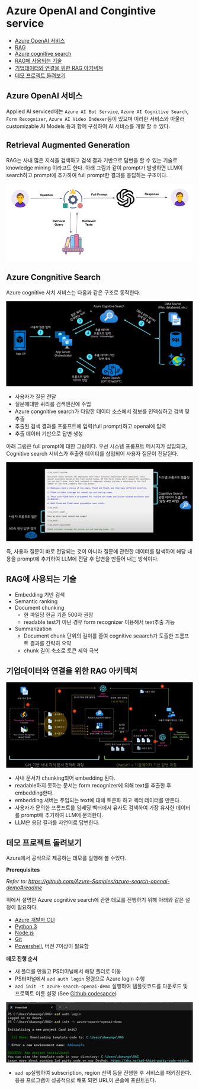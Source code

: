 # Azure OpenAI and Congintive service

- [Azure OpenAI 서비스](#azure-openai-서비스)
- [RAG](#retrieval-augmented-generation)
- [Azure cognitive search](#azure-congnitive-search)
- [RAG에 사용되는 기술](#rag에-사용되는-기술)
- [기업데이터와 연결을 위한 RAG 아키텍쳐](#기업데이터와-연결을-위한-rag-아키텍쳐)
- [데모 프로젝트 돌려보기](#데모-프로젝트-돌려보기)

## Azure OpenAI 서비스
Applied AI serviced에는 `Azure AI Bot Service`, `Azure AI Cognitive Search`, `Form Recognizer`, `Azure AI Video Indexer`등이 있으며 이러한 서비스와 아울러 customizable AI Models 등과 함께 구성하여 AI 서비스를 개발 할 수 있다.

## Retrieval Augmented Generation
RAG는 사내 많은 지식을 검색하고 검색 결과 기반으로 답변을 할 수 있는 기술로 knowledge mining 이라고도 한다. 아래 그림과 같이 prompt가 발생하면 LLM이 search하고 prompt에 추가하여 full prompt한 결과를 응답하는 구조이다.

![img](images/rag.png)

## Azure Congnitive Search
Azure cognitive 서치 서비스는 다음과 같은 구조로 동작한다.

![img](images/cognitive.png)

- 사용자가 질문 전달
- 질문에대한 쿼리를 검색엔진에 주입
- Azure congnitive search가 다양한 데이터 소스에서 정보를 인덱싱하고 검색 및 추출
- 추출된 검색 결과를 프롬프트에 입력(full prompt)하고 openai에 입력
- 추출 데이터 기반으로 답변 생성

아래 그림은 full prompt에 대한 그림이다. 우선 시스템 프롬프트 메시지가 삽입되고, Cognitive search 서비스가 추출한 데이터를 삽입되어 사용자 질문이 전달된다.

![img](images/prompt.png)

즉, 사용자 질문이 바로 전달되는 것이 아니라 질문에 관련한 데이터를 탐색하여 해당 내용을 prompt에 추가하여 LLM에 전달 후 답변을 만들어 내는 방식이다.

## RAG에 사용되는 기술
- Embedding 기반 검색
- Semantic ranking
- Document chunking 
    - 한 파일당 한글 기준 500자 권장
    - readable test가 아닌 경우 form recognizer 이용해서 text추출 가능
- Summarization
    - Document chunk 단위의 길이를 줄여 cognitive seaarch가 도출한 프롬프트 결과를 간략히 요약
    - chunk 길이 축소로 토큰 제약 극복

## 기업데이터와 연결을 위한 RAG 아키텍쳐

![img](images/rag-with-company.png)

- 사내 문서가 chunking되어 embedding 된다.
- readable하지 못하는 문서는 form recognizer에 의해 text를 추출한 후 embedding한다.
- embedding 서버는 주입되는 text에 대해 토큰화 하고 벡터 데이터를 만든다.
- 사용자가 문의한 프롬프트를 임베딩 벡터에서 유사도 검색하여 가장 유사한 데이터를 prompt에 추가하여 LLM에 문의한다.
- LLM은 응답 결과를 자연어로 답변한다.

## 데모 프로젝트 돌려보기
Azure에서 공식으로 제공하는 데모를 실행해 볼 수있다. 

**Prerequisites**

*Refer to: https://github.com/Azure-Samples/azure-search-openai-demo#readme*

위에서 설명한 Azure cognitive search에 관한 데모를 진행하기 위해 아래와 같은 설정이 필요하다. 

- [Azure 개발자 CLI](https://learn.microsoft.com/ko-kr/azure/developer/azure-developer-cli/install-azd?tabs=winget-windows%2Cbrew-mac%2Cscript-linux&pivots=os-windows)
- [Python 3](https://www.python.org/downloads/)
- [Node.js](https://nodejs.org/en/download/)
- [Git](https://git-scm.com/downloads)
- [Powershell](https://github.com/powershell/powershell), 버전 7이상이 필요함

**데모 진행 순서**

- 새 폴더를 만들고 PS터미널에서 해당 폴더로 이동
- PS터미널에서 `azd auth login` 명령으로 Azure login 수행
- `azd init -t azure-search-openai-demo` 실행하여 템플릿코드를 다운로드 및 프로젝트 이름 설정 (See [Github codesapce]( https://github.com/codespaces/new?hide_repo_select=true&ref=main&repo=599293758&machine=standardLinux32gb&devcontainer_path=.devcontainer%2Fdevcontainer.json&location=WestUs2))

![img](images/ps.png)

- `azd up`실행하여 subscription, region 선택 등을 진행한 후 서비스를 패키징한다. 응용 프로그램이 성공적으로 배포 되면 URL이 콘솔에 프린트된다.